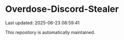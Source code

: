 # Overdose-Discord-Stealer

Last updated: 2025-06-23 08:59:41

This repository is automatically maintained.
